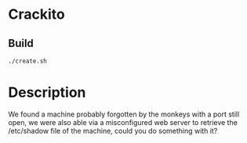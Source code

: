 # Crackito

## Build

```sh
./create.sh
```

# Description

We found a machine probably forgotten by the monkeys with a port still open, we were also able via a misconfigured web server to retrieve the /etc/shadow file of the machine, could you do something with it?
